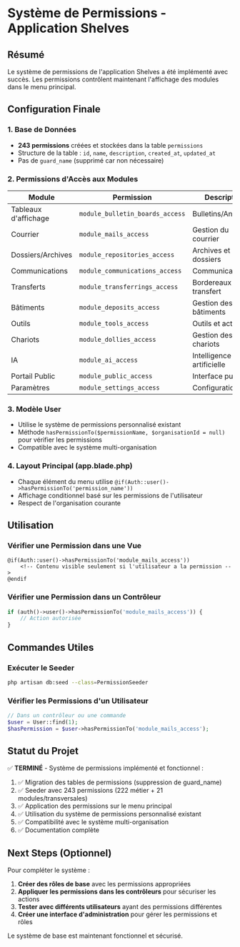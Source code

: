 # Système de Permissions - Application Shelves

## Résumé

Le système de permissions de l'application Shelves a été implémenté avec succès. Les permissions contrôlent maintenant l'affichage des modules dans le menu principal.

## Configuration Finale

### 1. Base de Données
- **243 permissions** créées et stockées dans la table `permissions`
- Structure de la table : `id`, `name`, `description`, `created_at`, `updated_at`
- Pas de `guard_name` (supprimé car non nécessaire)

### 2. Permissions d'Accès aux Modules

| Module | Permission | Description |
|--------|------------|-------------|
| Tableaux d'affichage | `module_bulletin_boards_access` | Bulletins/Annonces |
| Courrier | `module_mails_access` | Gestion du courrier |
| Dossiers/Archives | `module_repositories_access` | Archives et dossiers |
| Communications | `module_communications_access` | Communications |
| Transferts | `module_transferrings_access` | Bordereaux de transfert |
| Bâtiments | `module_deposits_access` | Gestion des bâtiments |
| Outils | `module_tools_access` | Outils et activités |
| Chariots | `module_dollies_access` | Gestion des chariots |
| IA | `module_ai_access` | Intelligence artificielle |
| Portail Public | `module_public_access` | Interface publique |
| Paramètres | `module_settings_access` | Configuration |

### 3. Modèle User
- Utilise le système de permissions personnalisé existant
- Méthode `hasPermissionTo($permissionName, $organisationId = null)` pour vérifier les permissions
- Compatible avec le système multi-organisation

### 4. Layout Principal (app.blade.php)
- Chaque élément du menu utilise `@if(Auth::user()->hasPermissionTo('permission_name'))`
- Affichage conditionnel basé sur les permissions de l'utilisateur
- Respect de l'organisation courante

## Utilisation

### Vérifier une Permission dans une Vue
```blade
@if(Auth::user()->hasPermissionTo('module_mails_access'))
    <!-- Contenu visible seulement si l'utilisateur a la permission -->
@endif
```

### Vérifier une Permission dans un Contrôleur
```php
if (auth()->user()->hasPermissionTo('module_mails_access')) {
    // Action autorisée
}
```

## Commandes Utiles

### Exécuter le Seeder
```bash
php artisan db:seed --class=PermissionSeeder
```

### Vérifier les Permissions d'un Utilisateur
```php
// Dans un contrôleur ou une commande
$user = User::find(1);
$hasPermission = $user->hasPermissionTo('module_mails_access');
```

## Statut du Projet

✅ **TERMINÉ** - Système de permissions implémenté et fonctionnel :

1. ✅ Migration des tables de permissions (suppression de guard_name)
2. ✅ Seeder avec 243 permissions (222 métier + 21 modules/transversales)
3. ✅ Application des permissions sur le menu principal
4. ✅ Utilisation du système de permissions personnalisé existant
5. ✅ Compatibilité avec le système multi-organisation
6. ✅ Documentation complète

## Next Steps (Optionnel)

Pour compléter le système :

1. **Créer des rôles de base** avec les permissions appropriées
2. **Appliquer les permissions dans les contrôleurs** pour sécuriser les actions
3. **Tester avec différents utilisateurs** ayant des permissions différentes
4. **Créer une interface d'administration** pour gérer les permissions et rôles

Le système de base est maintenant fonctionnel et sécurisé.
